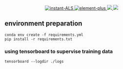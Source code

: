 <p align="center">
    <a href="https://github.com/pytorch/pytorch">
      <img src="https://img.shields.io/badge/Instant--ALS-1.0.0-brightgreen" alt="instant-ALS">
    </a>
    <a href="https://github.com/ElemeFE/element">
      <img src="https://img.shields.io/badge/element--plus-2.3.4-brightgreen" alt="element-plus">
    </a>
    <a href="#">
        <img src="https://img.shields.io/github/stars/huccct/vue-admin">
    </a>
    <a href="#">
        <img src="https://img.shields.io/github/license/huccct/vue-admin">
    </a>
</p>


## environment preparation

```
conda env create -f requirements.yml
pip install -r requirements.txt
```

### using tensorboard to supervise training data

```
tensorboard --logdir ./logs
```
